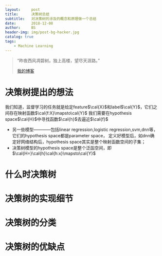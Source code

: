 ```yaml
---
layout:     post
title:      决策树总结
subtitle:   对决策树的涉及的概念和原理做一个总结
date:       2018-12-08
author:     BS
header-img: img/post-bg-hacker.jpg
catalog: true
tags:
    - Machine Learning
---
```


> “昨夜西风凋碧树。独上高楼，望尽天涯路。”
> 
> [我的博客](http://bishengsjtu.github.io)
>
> 

# 决策树提出的想法
我们知道，监督学习的任务就是给定feature$\cal{X}$和label$\cal{Y}$，它们之间存在映射函数$\cal{f:X}\mapsto\cal{Y}$
我们需要在hypothesis space$\cal{H}$中寻找函数$\cal{h}$去逼近$\cal{f}$
- 另一些模型————包括linear regression,logistic regression,svm,dnn等，它们的hypothesis space都是parameter space，
定义好模型后，如dnn确定好网络结构后，hypothesis space其实是整个映射函数空间的子集；
- 决策树模型的hypothesis space是整个泛函空间，即$\cal{H=}\cal{h}\cal{h:x}\mapsto\cal{Y}$


# 什么时决策树

# 决策树的实现细节

# 决策树的分类

# 决策树的优缺点


<head>
    <script src="https://cdn.mathjax.org/mathjax/latest/MathJax.js?config=TeX-AMS-MML_HTMLorMML" type="text/javascript"></script>
    <script type="text/x-mathjax-config">
        MathJax.Hub.Config({
            tex2jax: {
            skipTags: ['script', 'noscript', 'style', 'textarea', 'pre'],
            inlineMath: [['$','$']]
            }
        });
    </script>
</head>